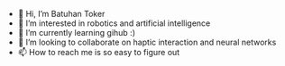 - 👋 Hi, I’m Batuhan Toker
- 👀 I’m interested in robotics and artificial intelligence
- 🌱 I’m currently learning gihub :)
- 💞️ I’m looking to collaborate on haptic interaction and neural networks
- 📫 How to reach me is so easy to figure out

<!---
tokerbatuhan/tokerbatuhan is a ✨ special ✨ repository because its `README.md` (this file) appears on your GitHub profile.
You can click the Preview link to take a look at your changes.
--->
